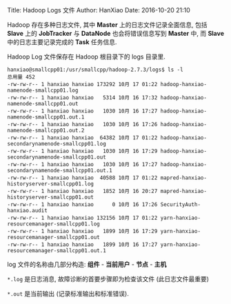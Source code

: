 Title: Hadoop Logs 文件
Author: HanXiao
Date: 2016-10-20 21:10

Hadoop 存在多种日志文件, 其中 **Master** 上的日志文件记录全面信息, 包括 **Slave** 上的 **JobTracker** 与 **DataNode** 也会将错误信息写到 **Master** 中, 而 **Slave** 中的日志主要记录完成的 **Task** 任务信息.

Hadoop Log 文件保存在 Hadoop 根目录下的 logs 目录里.

```shell
hanxiao@smallcpp01:/usr/smallcpp/hadoop-2.7.3/logs$ ls -l
总用量 452
-rw-rw-r-- 1 hanxiao hanxiao 173292 10月 17 01:22 hadoop-hanxiao-namenode-smallcpp01.log
-rw-rw-r-- 1 hanxiao hanxiao   5314 10月 16 17:32 hadoop-hanxiao-namenode-smallcpp01.out
-rw-rw-r-- 1 hanxiao hanxiao   1030 10月 16 17:27 hadoop-hanxiao-namenode-smallcpp01.out.1
-rw-rw-r-- 1 hanxiao hanxiao   1030 10月 16 17:26 hadoop-hanxiao-namenode-smallcpp01.out.2
-rw-rw-r-- 1 hanxiao hanxiao  64382 10月 17 01:22 hadoop-hanxiao-secondarynamenode-smallcpp01.log
-rw-rw-r-- 1 hanxiao hanxiao   1030 10月 16 17:29 hadoop-hanxiao-secondarynamenode-smallcpp01.out
-rw-rw-r-- 1 hanxiao hanxiao   1030 10月 16 17:27 hadoop-hanxiao-secondarynamenode-smallcpp01.out.1
-rw-rw-r-- 1 hanxiao hanxiao  40588 10月 17 01:22 mapred-hanxiao-historyserver-smallcpp01.log
-rw-rw-r-- 1 hanxiao hanxiao   1852 10月 16 20:27 mapred-hanxiao-historyserver-smallcpp01.out
-rw-rw-r-- 1 hanxiao hanxiao      0 10月 16 17:26 SecurityAuth-hanxiao.audit
-rw-rw-r-- 1 hanxiao hanxiao 132156 10月 17 01:22 yarn-hanxiao-resourcemanager-smallcpp01.log
-rw-rw-r-- 1 hanxiao hanxiao   1899 10月 16 17:29 yarn-hanxiao-resourcemanager-smallcpp01.out
-rw-rw-r-- 1 hanxiao hanxiao   1899 10月 16 17:27 yarn-hanxiao-resourcemanager-smallcpp01.out.1
```

log 文件的名称由几部分构造: **组件** \- **当前用户** \- **节点** \- **主机**

`*.log` 是日志消息, 故障诊断的首要步骤即为检查该文件 (此日志文件最重要)

`*.out` 是当前输出 (记录标准输出和标准错误).
